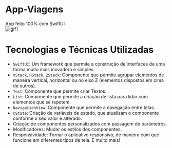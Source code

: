 # App-Viagens
App feito 100% com SwiftUI<br>
![gif1](https://github.com/icaroliveira/App-Viagens/assets/107810342/4bdf5d5b-77c4-4531-9050-0675c2880cfc)
# Tecnologias  e Técnicas Utilizadas<br>
- `SwiftUI`: Um framework que permite a construção de interfaces de uma forma muito mais inovadora e simples.
- `VStack`, `HStack`, `ZStack`: Componente que permite agrupar elementos de maneira vertical, horizontal ou no eixo Z (elementos dispostos em cima de outros).
- `Text`: Componente que permite criar Textos.
- `List`: Componente que permite a criação de lista para lidar com elementos que se repetem.
- `NavigationView`: Componente que permite a navegação entre telas.
- `@State`: Criação de variáveis de estado, que atualizam o componente conforme o seu valor é alterado.
- Criação de componentes personalizados com passagem de parâmetros.
- Modificadores: Mudar os estilos dos componentes.
- Responsividade: Tornar o aplicativo responsivo, de maneira com que funcione em diferentes tipos de tela. 
E muito mais! 
